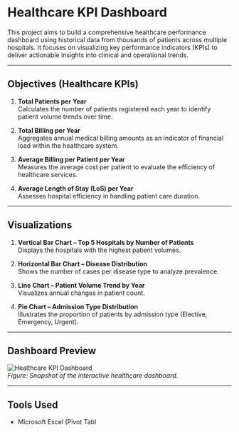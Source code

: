 # Healthcare KPI Dashboard

This project aims to build a comprehensive healthcare performance dashboard using historical data from thousands of patients across multiple hospitals. It focuses on visualizing key performance indicators (KPIs) to deliver actionable insights into clinical and operational trends.

---

## Objectives (Healthcare KPIs)

1. **Total Patients per Year**  
   Calculates the number of patients registered each year to identify patient volume trends over time.

2. **Total Billing per Year**  
   Aggregates annual medical billing amounts as an indicator of financial load within the healthcare system.

3. **Average Billing per Patient per Year**  
   Measures the average cost per patient to evaluate the efficiency of healthcare services.

4. **Average Length of Stay (LoS) per Year**  
   Assesses hospital efficiency in handling patient care duration.

---

## Visualizations

1. **Vertical Bar Chart – Top 5 Hospitals by Number of Patients**  
   Displays the hospitals with the highest patient volumes.

2. **Horizontal Bar Chart – Disease Distribution**  
   Shows the number of cases per disease type to analyze prevalence.

3. **Line Chart – Patient Volume Trend by Year**  
   Visualizes annual changes in patient count.

4. **Pie Chart – Admission Type Distribution**  
   Illustrates the proportion of patients by admission type (Elective, Emergency, Urgent).

---

## Dashboard Preview

![Healthcare KPI Dashboard](images/healthcare_dashboard.png)  
*Figure: Snapshot of the interactive healthcare dashboard.*

---

## Tools Used

- Microsoft Excel (Pivot Tabl
